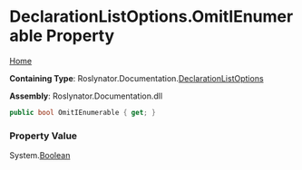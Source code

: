 <a name="_top"></a>

# DeclarationListOptions\.OmitIEnumerable Property

[Home](../../../../README.md#_top)

**Containing Type**: Roslynator\.Documentation\.[DeclarationListOptions](../README.md#_top)

**Assembly**: Roslynator\.Documentation\.dll

```csharp
public bool OmitIEnumerable { get; }
```

### Property Value

System\.[Boolean](https://docs.microsoft.com/en-us/dotnet/api/system.boolean)

